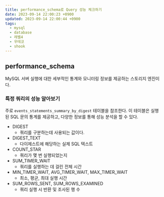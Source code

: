 ```yaml
---
title: performance_schema로 Query 성능 체크하기
date: 2023-09-14 22:00:23 +0900
updated: 2023-09-14 22:00:44 +0900
tags:
  - mysql
  - database
  - 레벨4
  - 우테코
  - shook
---
```


## performance_schema

MySQL 서버 실행에 대한 세부적인 통계와 모니터링 정보를 제공하는 스토리지 엔진이다.  

### 특정 쿼리의 성능 알아보기

주로 `events_statements_summary_by_digest` 테이블을 참조한다. 이 테이블은 실행된 SQL 문의 통계를 제공하고, 다양한 정보를 통해 성능 분석을 할 수 있다. 

- DIGEST
	- 쿼리를 구분하는데 사용되는 값이다.
- DIGEST_TEXT
	- 다이제스트에 해당하는 실제 SQL 텍스트
- COUNT_STAR
	- 쿼리가 몇 번 실행되었는지
- SUM_TIMER_WAIT
	- 쿼리를 실행하는 데 걸린 전체 시간
- MIN_TIMER_WAIT, AVG_TIMER_WAIT, MAX_TIMER_WAIT
	- 최소, 평균, 최대 실행 시간
- SUM_ROWS_SENT, SUM_ROWS_EXAMINED
	- 쿼리 실행 시 반환 및 조사된 행 수

